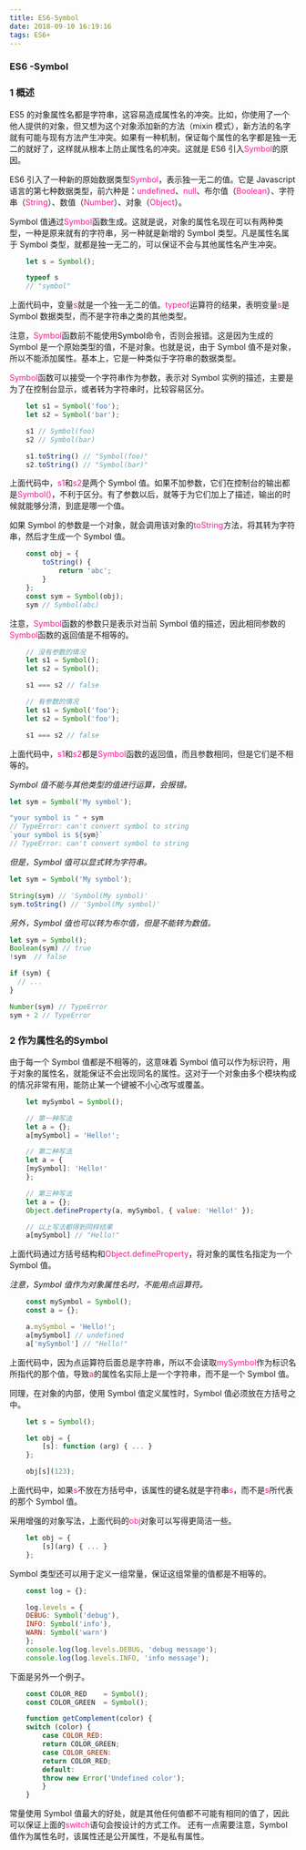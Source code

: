 ```yaml
---
title: ES6-Symbol
date: 2018-09-10 16:19:16
tags: ES6+
---
```



### ES6 -Symbol

### 1 概述

ES5 的对象属性名都是字符串，这容易造成属性名的冲突。比如，你使用了一个他人提供的对象，但又想为这个对象添加新的方法（mixin 模式），新方法的名字就有可能与现有方法产生冲突。如果有一种机制，保证每个属性的名字都是独一无二的就好了，这样就从根本上防止属性名的冲突。这就是 ES6 引入<font color="deeppink">Symbol</font>的原因。

ES6 引入了一种新的原始数据类型<font color="deeppink">Symbol</font>，表示独一无二的值。它是 Javascript 语言的第七种数据类型，前六种是：<font color="deeppink">undefined</font>、<font color="deeppink">null</font>、布尔值（<font color="deeppink">Boolean</font>）、字符串（<font color="deeppink">String</font>）、数值（<font color="deeppink">Number</font>）、对象（<font color="deeppink">Object</font>）。

Symbol 值通过<font color="deeppink">Symbol</font>函数生成。这就是说，对象的属性名现在可以有两种类型，一种是原来就有的字符串，另一种就是新增的 Symbol 类型。凡是属性名属于 Symbol 类型，就都是独一无二的，可以保证不会与其他属性名产生冲突。

``` js
    let s = Symbol();

    typeof s
    // "symbol"
```

上面代码中，变量<font color="deeppink">s</font>就是一个独一无二的值。<font color="deeppink">typeof</font>运算符的结果，表明变量<font color="deeppink">s</font>是 Symbol 数据类型，而不是字符串之类的其他类型。

注意，<font color="deeppink">Symbol</font>函数前不能使用<font color="new">Symbol</font>命令，否则会报错。这是因为生成的 Symbol 是一个原始类型的值，不是对象。也就是说，由于 Symbol 值不是对象，所以不能添加属性。基本上，它是一种类似于字符串的数据类型。

<font color="deeppink">Symbol</font>函数可以接受一个字符串作为参数，表示对 Symbol 实例的描述，主要是为了在控制台显示，或者转为字符串时，比较容易区分。

``` js
    let s1 = Symbol('foo');
    let s2 = Symbol('bar');

    s1 // Symbol(foo)
    s2 // Symbol(bar)

    s1.toString() // "Symbol(foo)"
    s2.toString() // "Symbol(bar)"
```

上面代码中，<font color="deeppink">s1</font>和<font color="deeppink">s2</font>是两个 Symbol 值。如果不加参数，它们在控制台的输出都是<font color="deeppink">Symbol()</font>，不利于区分。有了参数以后，就等于为它们加上了描述，输出的时候就能够分清，到底是哪一个值。

如果 Symbol 的参数是一个对象，就会调用该对象的<font color="deeppink">toString</font>方法，将其转为字符串，然后才生成一个 Symbol 值。

``` js
    const obj = {
        toString() {
            return 'abc';
        }
    };
    const sym = Symbol(obj);
    sym // Symbol(abc)
```

注意，<font color="deeppink">Symbol</font>函数的参数只是表示对当前 Symbol 值的描述，因此相同参数的<font color="deeppink">Symbol</font>函数的返回值是不相等的。

``` js
    // 没有参数的情况
    let s1 = Symbol();
    let s2 = Symbol();

    s1 === s2 // false

    // 有参数的情况
    let s1 = Symbol('foo');
    let s2 = Symbol('foo');

    s1 === s2 // false
```

上面代码中，<font color="deeppink">s1</font>和<font color="deeppink">s2</font>都是<font color="deeppink">Symbol</font>函数的返回值，而且参数相同，但是它们是不相等的。

*Symbol 值不能与其他类型的值进行运算，会报错。*

``` js
let sym = Symbol('My symbol');

"your symbol is " + sym
// TypeError: can't convert symbol to string
`your symbol is ${sym}`
// TypeError: can't convert symbol to string
```

*但是，Symbol 值可以显式转为字符串。*

``` js
let sym = Symbol('My symbol');

String(sym) // 'Symbol(My symbol)'
sym.toString() // 'Symbol(My symbol)'
```

*另外，Symbol 值也可以转为布尔值，但是不能转为数值。*

``` js
let sym = Symbol();
Boolean(sym) // true
!sym  // false

if (sym) {
  // ...
}

Number(sym) // TypeError
sym + 2 // TypeError
```

### 2 作为属性名的Symbol

由于每一个 Symbol 值都是不相等的，这意味着 Symbol 值可以作为标识符，用于对象的属性名，就能保证不会出现同名的属性。这对于一个对象由多个模块构成的情况非常有用，能防止某一个键被不小心改写或覆盖。

``` js
    let mySymbol = Symbol();

    // 第一种写法
    let a = {};
    a[mySymbol] = 'Hello!';

    // 第二种写法
    let a = {
    [mySymbol]: 'Hello!'
    };

    // 第三种写法
    let a = {};
    Object.defineProperty(a, mySymbol, { value: 'Hello!' });

    // 以上写法都得到同样结果
    a[mySymbol] // "Hello!"
```

上面代码通过方括号结构和<font color="deeppink">Object.defineProperty</font>，将对象的属性名指定为一个 Symbol 值。

*注意，Symbol 值作为对象属性名时，不能用点运算符。*

``` js
    const mySymbol = Symbol();
    const a = {};

    a.mySymbol = 'Hello!';
    a[mySymbol] // undefined
    a['mySymbol'] // "Hello!"
```

上面代码中，因为点运算符后面总是字符串，所以不会读取<font color="deeppink">mySymbol</font>作为标识名所指代的那个值，导致<font color="deeppink">a</font>的属性名实际上是一个字符串，而不是一个 Symbol 值。

同理，在对象的内部，使用 Symbol 值定义属性时，Symbol 值必须放在方括号之中。

``` js
    let s = Symbol();

    let obj = {
        [s]: function (arg) { ... }
    };

    obj[s](123);
```

上面代码中，如果<font color="deeppink">s</font>不放在方括号中，该属性的键名就是字符串<font color="deeppink">s</font>，而不是<font color="deeppink">s</font>所代表的那个 Symbol 值。

采用增强的对象写法，上面代码的<font color="deeppink">obj</font>对象可以写得更简洁一些。
``` js
    let obj = {
        [s](arg) { ... }
    };
```
Symbol 类型还可以用于定义一组常量，保证这组常量的值都是不相等的。

``` js
    const log = {};

    log.levels = {
    DEBUG: Symbol('debug'),
    INFO: Symbol('info'),
    WARN: Symbol('warn')
    };
    console.log(log.levels.DEBUG, 'debug message');
    console.log(log.levels.INFO, 'info message');
```
下面是另外一个例子。

``` js 
    const COLOR_RED    = Symbol();
    const COLOR_GREEN  = Symbol();

    function getComplement(color) {
    switch (color) {
        case COLOR_RED:
        return COLOR_GREEN;
        case COLOR_GREEN:
        return COLOR_RED;
        default:
        throw new Error('Undefined color');
        }
    }
```
常量使用 Symbol 值最大的好处，就是其他任何值都不可能有相同的值了，因此可以保证上面的<font color="deeppink">switch</font>语句会按设计的方式工作。
还有一点需要注意，Symbol 值作为属性名时，该属性还是公开属性，不是私有属性。